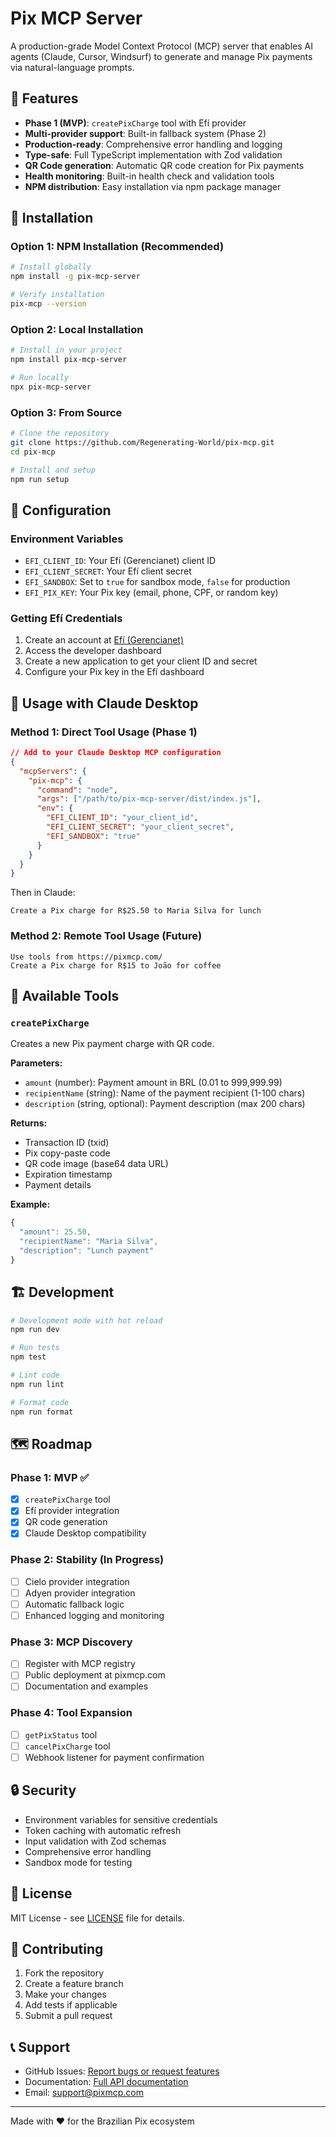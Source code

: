 # Pix MCP Server

A production-grade Model Context Protocol (MCP) server that enables AI agents (Claude, Cursor, Windsurf) to generate and manage Pix payments via natural-language prompts.

## 🚀 Features

- **Phase 1 (MVP)**: `createPixCharge` tool with Efí provider
- **Multi-provider support**: Built-in fallback system (Phase 2)
- **Production-ready**: Comprehensive error handling and logging
- **Type-safe**: Full TypeScript implementation with Zod validation
- **QR Code generation**: Automatic QR code creation for Pix payments
- **Health monitoring**: Built-in health check and validation tools
- **NPM distribution**: Easy installation via npm package manager

## 🔧 Installation

### Option 1: NPM Installation (Recommended)

```bash
# Install globally
npm install -g pix-mcp-server

# Verify installation
pix-mcp --version
```

### Option 2: Local Installation

```bash
# Install in your project
npm install pix-mcp-server

# Run locally
npx pix-mcp-server
```

### Option 3: From Source

```bash
# Clone the repository
git clone https://github.com/Regenerating-World/pix-mcp.git
cd pix-mcp

# Install and setup
npm run setup
```

## 🔧 Configuration

### Environment Variables

- `EFI_CLIENT_ID`: Your Efí (Gerencianet) client ID
- `EFI_CLIENT_SECRET`: Your Efí client secret
- `EFI_SANDBOX`: Set to `true` for sandbox mode, `false` for production
- `EFI_PIX_KEY`: Your Pix key (email, phone, CPF, or random key)

### Getting Efí Credentials

1. Create an account at [Efí (Gerencianet)](https://sejaefi.com.br/)
2. Access the developer dashboard
3. Create a new application to get your client ID and secret
4. Configure your Pix key in the Efí dashboard

## 🤖 Usage with Claude Desktop

### Method 1: Direct Tool Usage (Phase 1)

```json
// Add to your Claude Desktop MCP configuration
{
  "mcpServers": {
    "pix-mcp": {
      "command": "node",
      "args": ["/path/to/pix-mcp-server/dist/index.js"],
      "env": {
        "EFI_CLIENT_ID": "your_client_id",
        "EFI_CLIENT_SECRET": "your_client_secret",
        "EFI_SANDBOX": "true"
      }
    }
  }
}
```

Then in Claude:
```
Create a Pix charge for R$25.50 to Maria Silva for lunch
```

### Method 2: Remote Tool Usage (Future)

```
Use tools from https://pixmcp.com/
Create a Pix charge for R$15 to João for coffee
```

## 🔨 Available Tools

### `createPixCharge`

Creates a new Pix payment charge with QR code.

**Parameters:**
- `amount` (number): Payment amount in BRL (0.01 to 999,999.99)
- `recipientName` (string): Name of the payment recipient (1-100 chars)
- `description` (string, optional): Payment description (max 200 chars)

**Returns:**
- Transaction ID (txid)
- Pix copy-paste code
- QR code image (base64 data URL)
- Expiration timestamp
- Payment details

**Example:**
```typescript
{
  "amount": 25.50,
  "recipientName": "Maria Silva",
  "description": "Lunch payment"
}
```

## 🏗️ Development

```bash
# Development mode with hot reload
npm run dev

# Run tests
npm test

# Lint code
npm run lint

# Format code
npm run format
```

## 🗺️ Roadmap

### Phase 1: MVP ✅
- [x] `createPixCharge` tool
- [x] Efí provider integration
- [x] QR code generation
- [x] Claude Desktop compatibility

### Phase 2: Stability (In Progress)
- [ ] Cielo provider integration
- [ ] Adyen provider integration
- [ ] Automatic fallback logic
- [ ] Enhanced logging and monitoring

### Phase 3: MCP Discovery
- [ ] Register with MCP registry
- [ ] Public deployment at pixmcp.com
- [ ] Documentation and examples

### Phase 4: Tool Expansion
- [ ] `getPixStatus` tool
- [ ] `cancelPixCharge` tool
- [ ] Webhook listener for payment confirmation

## 🔒 Security

- Environment variables for sensitive credentials
- Token caching with automatic refresh
- Input validation with Zod schemas
- Comprehensive error handling
- Sandbox mode for testing

## 📝 License

MIT License - see [LICENSE](LICENSE) file for details.

## 🤝 Contributing

1. Fork the repository
2. Create a feature branch
3. Make your changes
4. Add tests if applicable
5. Submit a pull request

## 📞 Support

- GitHub Issues: [Report bugs or request features](https://github.com/your-org/pix-mcp-server/issues)
- Documentation: [Full API documentation](https://pixmcp.com/docs)
- Email: support@pixmcp.com

---

Made with ❤️ for the Brazilian Pix ecosystem
